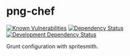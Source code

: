 # png-chef

[![Known Vulnerabilities](https://snyk.io/test/github/ethcrawford/png-chef/badge.svg?targetFile=package.json)](https://snyk.io/test/github/ethcrawford/png-chef?targetFile=package.json)
[![Dependency Status](https://david-dm.org/ethcrawford/png-chef.svg)](https://david-dm.org/ethcrawford/png-chef)
[![Development Dependency Status](https://david-dm.org/ethcrawford/png-chef/dev-status.svg)](https://david-dm.org/ethcrawford/png-chef#info=devDependencies)

Grunt configuration with spritesmith.
